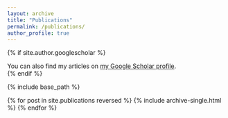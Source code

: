 ```yaml
---
layout: archive
title: "Publications"
permalink: /publications/
author_profile: true
---
```


{% if site.author.googlescholar %}
  <div class="wordwrap">You can also find my articles on <a href="{{https://scholar.google.com/citations?user=qdr2fjsAAAAJ&hl=en&authuser=1}}">my Google Scholar profile</a>.</div>
{% endif %}

{% include base_path %}

{% for post in site.publications reversed %}
  {% include archive-single.html %}
{% endfor %}
